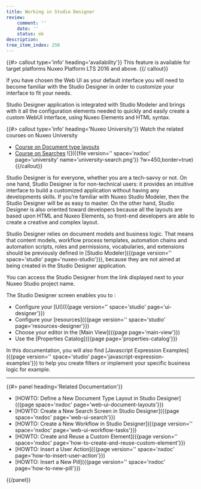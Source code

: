 ```yaml
---
title: Working in Studio Designer
review:
    comment: ''
    date: ''
    status: ok
description:
tree_item_index: 250
---
```

{{#> callout type='info' heading='availability'}}
This feature is available for target platforms Nuxeo Platform LTS 2016 and above.
{{/ callout}}


If you have chosen the Web UI as your default interface you will need to become familiar with the Studio Designer in order to customize your interface to fit your needs.

Studio Designer application is integrated with Studio Modeler and brings with it all the configuration elements needed to quickly and easily create a custom WebUI interface, using Nuxeo Elements and HTML syntax.

{{#> callout type='info' heading='Nuxeo University'}}
Watch the related courses on Nuxeo University
- [Course on Document type layouts](https://university.nuxeo.com/learn/public/course/view/elearning/80/DocumentandWorkflowTaskLayoutswithNuxeoStudioDesigner)
- [Course on Searches](https://university.nuxeo.com/learn/public/course/view/elearning/134/configuring-searches-in-nuxeo-studio-modeler-designer)
![]({{file version='' space='nxdoc' page='university' name='university-search.png'}} ?w=450,border=true)
{{/callout}}

Studio Designer is for everyone, whether you are a tech-savvy or not. On one hand, Studio Designer is for non-technical users: it provides an intuitive interface to build a customized application without having any developments skills. If you’re familiar with Nuxeo Studio Modeler, then the Studio Designer will be as easy to master. On the other hand, Studio Designer is also oriented toward developers because all the layouts are based upon HTML and Nuxeo Elements, so front-end developers are able to create a creative and complex layout.

Studio Designer relies on document models and business logic. That means that content models, workflow process templates, automation chains and automation scripts, roles and permissions, vocabularies, and extensions should be previously defined in [Studio Modeler]({{page version='' space='studio' page='nuxeo-studio'}}), because they are not aimed at being created in the Studio Designer application.

You can access the Studio Designer from the link displayed next to your Nuxeo Studio project name.

The Studio Designer screen enables you to :
- Configure your [UI]({{page version='' space='studio' page='ui-designer'}})
- Configure your [resources]({{page version='' space='studio' page='resources-designer'}})
- Choose your editor in the [Main View]({{page page='main-view'}})
- Use the [Properties Catalog]({{page page='properties-catalog'}})

In this documentation, you will also find [Javascript Expression Examples]({{page version='' space='studio' page='javascript-expression-examples'}}) to help you create filters or implement your specific business logic for example.

* * *

<div class="row" data-equalizer data-equalize-on="medium"><div class="column medium-6">{{#> panel heading='Related Documentation'}}

- [HOWTO: Define a New Document Type Layout in Studio Designer]({{page space='nxdoc' page='web-ui-document-layouts'}})
- [HOWTO: Create a New Search Screen in Studio Designer]({{page space='nxdoc' page='web-ui-search'}})
- [HOWTO: Create a New Workflow in Studio Designer]({{page version='' space='nxdoc' page='web-ui-workflow-tasks'}})
- [HOWTO: Create and Reuse a Custom Element]({{page version='' space='nxdoc' page='how-to-create-and-reuse-custom-element'}})
- [HOWTO: Insert a User Action]({{page version='' space='nxdoc' page='how-to-insert-user-action'}})
- [HOWTO: Insert a New Pill]({{page version='' space='nxdoc' page='how-to-new-pill'}})


{{/panel}}
</div>
<div class="column medium-6">

</div>
</div>
